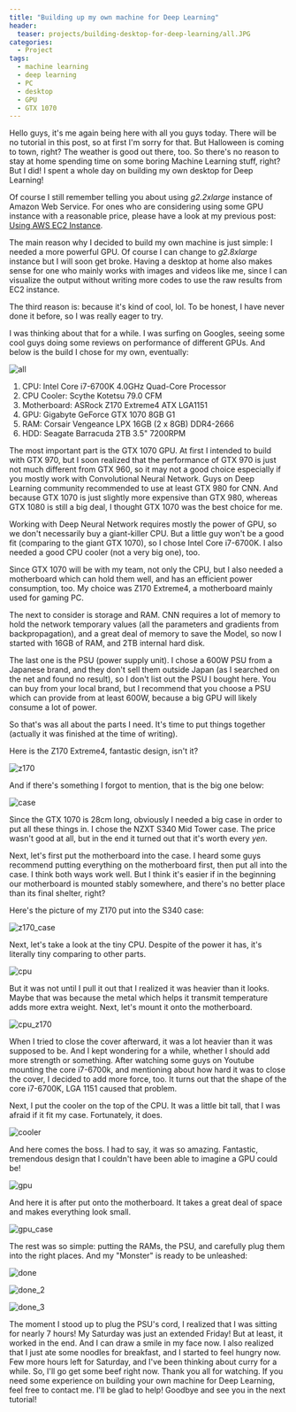 ```yaml
---
title: "Building up my own machine for Deep Learning"
header:
  teaser: projects/building-desktop-for-deep-learning/all.JPG
categories:
  - Project
tags:
  - machine learning
  - deep learning
  - PC
  - desktop
  - GPU
  - GTX 1070
---
```


Hello guys, it's me again being here with all you guys today. There will be no tutorial in this post, so at first I'm sorry for that. But Halloween is coming to town, right? The weather is good out there, too. So there's no reason to stay at home spending time on some boring Machine Learning stuff, right? But I did! I spent a whole day on building my own desktop for Deep Learning!

Of course I still remember telling you about using *g2.2xlarge* instance of Amazon Web Service. For ones who are considering using some GPU instance with a reasonable price, please have a look at my previous post:  
[Using AWS EC2 Instance](https://chunml.github.io/ChunML.github.io/project/Prepare-AWS-Instance/).

The main reason why I decided to build my own machine is just simple: I needed a more powerful GPU. Of course I can change to *g2.8xlarge* instance but I will soon get broke. Having a desktop at home also makes sense for one who mainly works with images and videos like me, since I can visualize the output without writing more codes to use the raw results from EC2 instance.

The third reason is: because it's kind of cool, lol. To be honest, I have never done it before, so I was really eager to try.

I was thinking about that for a while. I was surfing on Googles, seeing some cool guys doing some reviews on performance of different GPUs. And below is the build I chose for my own, eventually:

![all](/images/projects/building-desktop-for-deep-learning/all.JPG)

1. CPU: Intel Core i7-6700K 4.0GHz Quad-Core Processor
2. CPU Cooler: Scythe Kotetsu 79.0 CFM
3. Motherboard: ASRock Z170 Extreme4 ATX LGA1151
4. GPU: Gigabyte GeForce GTX 1070 8GB G1
5. RAM: Corsair Vengeance LPX 16GB (2 x 8GB) DDR4-2666
6. HDD: Seagate Barracuda 2TB 3.5" 7200RPM

The most important part is the GTX 1070 GPU. At first I intended to build with GTX 970, but I soon realized that the performance of GTX 970 is just not much different from GTX 960, so it may not a good choice especially if you mostly work with Convolutional Neural Network. Guys on Deep Learning community recommended to use at least GTX 980 for CNN. And because GTX 1070 is just slightly more expensive than GTX 980, whereas GTX 1080 is still a big deal, I thought GTX 1070 was the best choice for me.

Working with Deep Neural Network requires mostly the power of GPU, so we don't necessarily buy a giant-killer CPU. But a little guy won't be a good fit (comparing to the giant GTX 1070), so I chose Intel Core i7-6700K. I also needed a good CPU cooler (not a very big one), too. 

Since GTX 1070 will be with my team, not only the CPU, but I also needed a motherboard which can hold them well, and has an efficient power consumption, too. My choice was Z170 Extreme4, a motherboard mainly used for gaming PC.

The next to consider is storage and RAM. CNN requires a lot of memory to hold the network temporary values (all the parameters and gradients from backpropagation), and a great deal of memory to save the Model, so now I started with 16GB of RAM, and 2TB internal hard disk.

The last one is the PSU (power supply unit). I chose a 600W PSU from a Japanese brand, and they don't sell them outside Japan (as I searched on the net and found no result), so I don't list out the PSU I bought here. You can buy from your local brand, but I recommend that you choose a PSU which can provide from at least 600W, because a big GPU will likely consume a lot of power.

So that's was all about the parts I need. It's time to put things together (actually it was finished at the time of writing).

Here is the Z170 Extreme4, fantastic design, isn't it?

![z170](/images/projects/building-desktop-for-deep-learning/z170.JPG)

And if there's something I forgot to mention, that is the big one below:

![case](/images/projects/building-desktop-for-deep-learning/case.jpg)

Since the GTX 1070 is 28cm long, obviously I needed a big case in order to put all these things in. I chose the NZXT S340 Mid Tower case. The price wasn't good at all, but in the end it turned out that it's worth every *yen*.

Next, let's first put the motherboard into the case. I heard some guys recommend putting everything on the motherboard first, then put all into the case. I think both ways work well. But I think it's easier if in the beginning our motherboard is mounted stably somewhere, and there's no better place than its final shelter, right?

Here's the picture of my Z170 put into the S340 case:

![z170_case](/images/projects/building-desktop-for-deep-learning/z170_case.JPG)

Next, let's take a look at the tiny CPU. Despite of the power it has, it's literally tiny comparing to other parts.

![cpu](/images/projects/building-desktop-for-deep-learning/cpu.JPG)

But it was not until I pull it out that I realized it was heavier than it looks. Maybe that was because the metal which helps it transmit temperature adds more extra weight. Next, let's mount it onto the motherboard.

![cpu_z170](/images/projects/building-desktop-for-deep-learning/cpu_z170.JPG)

When I tried to close the cover afterward, it was a lot heavier than it was supposed to be. And I kept wondering for a while, whether I should add more strength or something. After watching some guys on Youtube mounting the core i7-6700k, and mentioning about how hard it was to close the cover, I decided to add more force, too. It turns out that the shape of the core i7-6700K, LGA 1151 caused that problem.

Next, I put the cooler on the top of the CPU. It was a little bit tall, that I was afraid if it fit my case. Fortunately, it does.

![cooler](/images/projects/building-desktop-for-deep-learning/cooler.JPG)

And here comes the boss. I had to say, it was so amazing. Fantastic, tremendous design that I couldn't have been able to imagine a GPU could be!

![gpu](/images/projects/building-desktop-for-deep-learning/gpu.JPG)

And here it is after put onto the motherboard. It takes a great deal of space and makes everything look small.

![gpu_case](/images/projects/building-desktop-for-deep-learning/gpu_case.JPG)

The rest was so simple: putting the RAMs, the PSU, and carefully plug them into the right places. And my "Monster" is ready to be unleashed:

![done](/images/projects/building-desktop-for-deep-learning/done.jpg)

![done_2](/images/projects/building-desktop-for-deep-learning/done_2.jpg)

![done_3](/images/projects/building-desktop-for-deep-learning/done_3.JPG)

The moment I stood up to plug the PSU's cord, I realized that I was sitting for nearly 7 hours! My Saturday was just an extended Friday! But at least, it worked in the end. And I can draw a smile in my face now. I also realized that I just ate some noodles for breakfast, and I started to feel hungry now. Few more hours left for Saturday, and I've been thinking about curry for a while. So, I'll go get some beef right now. Thank you all for watching. If you need some experience on building your own machine for Deep Learning, feel free to contact me. I'll be glad to help! Goodbye and see you in the next tutorial!


